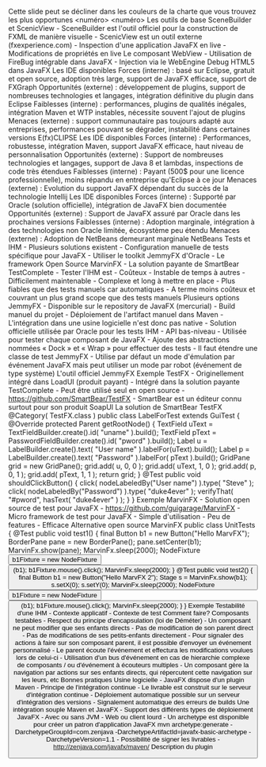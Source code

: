 Cette slide peut se décliner dans les couleurs de la charte que vous trouvez les plus opportunes
<numéro>
<numéro>
Les outils de base
SceneBuilder et ScenicView
    - SceneBuilder est l'outil officiel pour la construction de FXML de manière visuelle 
    - ScenicView est un outil externe (fxexperience.com) 
        - Inspection d'une application JavaFX en live 
        - Modifications de propriétés en live 
Le composant WebView
    - Utilisation de FireBug intégrable dans JavaFX 
    - Injection via le WebEngine 
Debug HTML5 dans JavaFX
Les IDE disponibles
Forces (interne) : basé sur Eclipse, gratuit et open source, adoption très large, support de JavaFX efficace, support de FXGraph
Opportunités (externe) : développement de plugins, support de nombreuses technologies et langages, intégration définitive du plugin dans Eclipse
Faiblesses (interne) : performances, plugins de qualités inégales, intégration Maven et WTP instables, nécessite souvent l'ajout de plugins
Menaces (externe) : support communautaire pas toujours adapté aux entreprises, performances pouvant se dégrader, instabilité dans certaines versions
E(fx)CLIPSE
Les IDE disponibles
Forces (interne) : Performances, robustesse, intégration Maven, support JavaFX efficace, haut niveau de personnalisation
Opportunités (externe) : Support de nombreuses technologies et langages, support de Java 8 et lambdas, inspections de code très étendues
Faiblesses (interne) : Payant (500$ pour une licence professionnelle), moins répandu en entreprise qu'Eclipse à ce jour
Menaces (externe) : Evolution du support JavaFX dépendant du succès de la technologie
Intellij
Les IDE disponibles
Forces (interne) : Supporté par Oracle (solution officielle), intégration de JavaFX bien documentée
Opportunités (externe) : Support de JavaFX assuré par Oracle dans les prochaines versions
Faiblesses (interne) : Adoption marginale, intégration à des technologies non Oracle limitée, écosystème peu étendu
Menaces (externe) : Adoption de NetBeans demeurant marginale
NetBeans
Tests et IHM
    - Plusieurs solutions existent 
        - Configuration manuelle de tests spécifique pour JavaFX 
        - Utiliser le toolkit JemmyFX d'Oracle 
        - Le framework Open Source MarvinFX 
        - La solution payante de SmartBear TestComplete 
    - Tester l'IHM est 
        - Coûteux 
        - Instable de temps à autres 
        - Difficilement maintenable 
        - Complexe et long à mettre en place 
        - Plus fiables que des tests manuels car automatiques 
        - A terme moins coûteux et couvrant un plus grand scope que des tests manuels 
Plusieurs options
JemmyFX
    - Disponible sur le repository de JavaFX (mercurial) 
        - Build manuel du projet 
        - Déploiement de l'artifact manuel dans Maven 
        - L'intégration dans une usine logicielle n'est donc pas native 
    - Solution officielle utilisée par Oracle pour les tests IHM 
        - API bas-niveau 
        - Utilisée pour tester chaque composant de JavaFX 
        - Ajoute des abstractions nommées « Dock » et « Wrap » pour effectuer des tests 
        - Il faut étendre une classe de test JemmyFX 
        - Utilise par défaut un mode d'émulation par événement JavaFX mais peut utiliser un mode par robot (événement de type système) 
L'outil officiel
JemmyFX
Exemple
TestFX
    - Originellement intégré dans LoadUI (produit payant) 
        - Intégré dans la solution payante TestComplete 
        - Peut être utilisé seul en open source 
        - https://github.com/SmartBear/TestFX 
    - SmartBear est un éditeur connu surtout pour son produit SoapUI 
La solution de SmartBear
TestFX
@Category( TestFX.class )
public class LabelForTest extends GuiTest {
        @Override
        protected Parent getRootNode() {
                TextField uText = TextFieldBuilder.create().id( "uname" ).build();
                TextField pText = PasswordFieldBuilder.create().id( "pword" ).build();
                Label u = LabelBuilder.create().text( "User name" ).labelFor(uText).build();
                Label p = LabelBuilder.create().text( "Password" ).labelFor( pText ).build();
                GridPane grid = new GridPane();
                grid.add( u, 0, 0 );
                grid.add( uText, 1, 0 );
                grid.add( p, 0, 1 );
                grid.add( pText, 1, 1 );
                return grid;
        }
        @Test
        public void shouldClickButton() {
                click( nodeLabeledBy("User name") ).type( "Steve" );
                click( nodeLabeledBy("Password") ).type( "duke4ever" );
                verifyThat( "#pword", hasText( "duke4ever" ) );
        }
}
Exemple
MarvinFX
    - Solution open source de test pour JavaFX 
        - https://github.com/guigarage/MarvinFX 
    - Micro framework de test pour JavaFX 
    - Simple d'utilisation 
    - Peu de features 
    - Efficace 
Alternative open source
MarvinFX
public class UnitTests {
        @Test
        public void test1() {
                final Button b1 = new Button("Hello MarvFX");
                BorderPane pane = new BorderPane();
                pane.setCenter(b1);
                MarvinFx.show(pane);
                MarvinFx.sleep(2000);
                NodeFixture<Button> b1Fixture = new NodeFixture<Button>(b1);
                b1Fixture.mouse().click();
                MarvinFx.sleep(2000);
        }
        @Test
        public void test2() {
                final Button b1 = new Button("Hello MarvFX 2");
                Stage s = MarvinFx.show(b1);
                s.setX(0);
                s.setY(0);
                MarvinFx.sleep(2000);
                NodeFixture<Button> b1Fixture = new NodeFixture<Button>(b1);
                b1Fixture.mouse().click();
                MarvinFx.sleep(2000);
        }
}
Exemple
Testabilité d'une IHM
    - Contexte applicatif 
    - Contexte de test 
Comment faire?
Composants testables
    - Respect du principe d'encapsulation (loi de Déméter) 
        - Un composant ne peut modifier que ses enfants directs 
        - Pas de modification de son parent direct 
        - Pas de modifications de ses petits-enfants directement 
    - Pour signaler des actions à faire sur son composant parent, il est  possible d'envoyer un événement personnalisé 
        - Le parent écoute l'événement et effectura les modifications voulues  lors de celui-ci 
        - Utilisation d'un bus d'événement en cas de hierarchie complexe de  composants / ou d'événement à écouteurs multiples 
    - Un composant gère la navigation par actions sur ses enfants directs,  qui répercutent cette navigation sur les leurs, etc 
Bonnes pratiques
Usine logicielle
    - JavaFX dispose d'un plugin Maven 
    - Principe de l'intégration continue 
        - Le livrable est construit sur le serveur d'intégration continue 
        - Déploiement automatique possible sur un serveur d'intégration des  versions 
        - Signalement automatique des erreurs de builds 
Une intégration souple
Maven et JavaFX
    - Support des différents types de déploiement JavaFX 
        - Avec ou sans JVM 
        - Web ou client lourd 
    - Un archetype est disponible pour créer un patron d'application JavaFX 
mvn archetype:generate -DarchetypeGroupId=com.zenjava
-DarchetypeArtifactId=javafx-basic-archetype
-DarchetypeVersion=1.1
    - Possibilité de signer les livrables 
    - http://zenjava.com/javafx/maven/ 
Description du plugin
